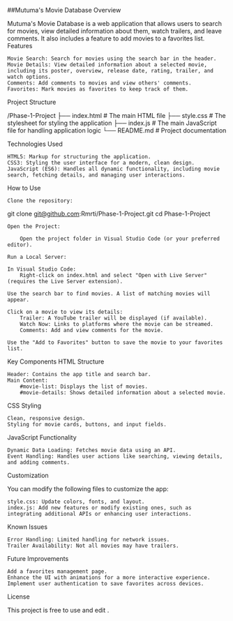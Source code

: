 ##Mutuma's Movie Database
Overview

Mutuma's Movie Database is a web application that allows users to search for movies, view detailed information about them, watch trailers, and leave comments. It also includes a feature to add movies to a favorites list.
Features

    Movie Search: Search for movies using the search bar in the header.
    Movie Details: View detailed information about a selected movie, including its poster, overview, release date, rating, trailer, and watch options.
    Comments: Add comments to movies and view others' comments.
    Favorites: Mark movies as favorites to keep track of them.

Project Structure

/Phase-1-Project
├── index.html        # The main HTML file
├── style.css         # The stylesheet for styling the application
├── index.js          # The main JavaScript file for handling application logic
└── README.md         # Project documentation

Technologies Used

    HTML5: Markup for structuring the application.
    CSS3: Styling the user interface for a modern, clean design.
    JavaScript (ES6): Handles all dynamic functionality, including movie search, fetching details, and managing user interactions.

How to Use

    Clone the repository:

git clone git@github.com:Rmrti/Phase-1-Project.git
cd Phase-1-Project

    Open the Project:

        Open the project folder in Visual Studio Code (or your preferred editor).

    Run a Local Server:

    In Visual Studio Code:
        Right-click on index.html and select "Open with Live Server" (requires the Live Server extension).

    Use the search bar to find movies. A list of matching movies will appear.

    Click on a movie to view its details:
        Trailer: A YouTube trailer will be displayed (if available).
        Watch Now: Links to platforms where the movie can be streamed.
        Comments: Add and view comments for the movie.

    Use the "Add to Favorites" button to save the movie to your favorites list.

Key Components
HTML Structure

    Header: Contains the app title and search bar.
    Main Content:
        #movie-list: Displays the list of movies.
        #movie-details: Shows detailed information about a selected movie.

CSS Styling

    Clean, responsive design.
    Styling for movie cards, buttons, and input fields.

JavaScript Functionality

    Dynamic Data Loading: Fetches movie data using an API.
    Event Handling: Handles user actions like searching, viewing details, and adding comments.

Customization

You can modify the following files to customize the app:

    style.css: Update colors, fonts, and layout.
    index.js: Add new features or modify existing ones, such as integrating additional APIs or enhancing user interactions.

Known Issues

    Error Handling: Limited handling for network issues.
    Trailer Availability: Not all movies may have trailers.

Future Improvements

    Add a favorites management page.
    Enhance the UI with animations for a more interactive experience.
    Implement user authentication to save favorites across devices.

License

This project is free to use and edit .
